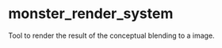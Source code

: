 monster_render_system
=====================

Tool to render the result of the conceptual blending to a image.

